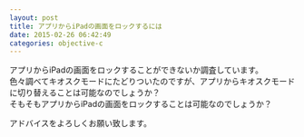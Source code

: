 ```yaml
---
layout: post
title: アプリからiPadの画面をロックするには
date: 2015-02-26 06:42:49
categories: objective-c
---
```

<p>アプリからiPadの画面をロックすることができないか調査しています。<br>
色々調べてキオスクモードにたどりついたのですが、アプリからキオスクモードに切り替えることは可能なのでしょうか？<br>
そもそもアプリからiPadの画面をロックすることは可能なのでしょうか？</p>

<p>アドバイスをよろしくお願い致します。</p>
